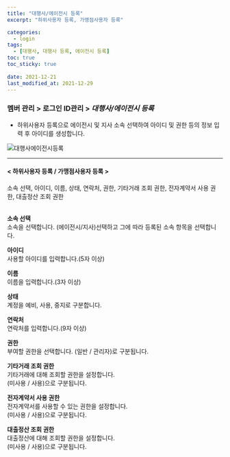 ```yaml
---
title: "대행사/에이전시 등록"
excerpt: "하위사용자 등록, 가맹점사용자 등록"

categories:
  - login
tags:
  - [대행사, 대행사 등록, 에이전시 등록]
toc: true
toc_sticky: true
 
date: 2021-12-21
last_modified_at: 2021-12-29
---
```

### 멤버 관리 > 로그인 ID관리 > *대행사/에이전시 등록*
- 하위사용자 등록으로 에이전시 및 지사 소속 선택하여 아이디 및 권한 등의 정보 입력 후 아이디를 생성합니다.

![대행사에이전시등록](https://user-images.githubusercontent.com/95394003/146888311-e15563ff-b471-4370-9f60-1e59a3d60cac.jpeg)
<br>

---

#### < 하위사용자 등록 / 가맹점사용자 등록 >
소속 선택, 아이디, 이름, 상태, 연락처, 권한, 기타거래 조회 권한, 전자계약서 사용 권한, 대출정산 조회 권한<br>
<br>

**소속 선택**<br>
소속을 선택합니다. (에이전시/지사)선택하고 그에 따라 등록된 소속 항목을 선택합니다.

**아이디**<br>
사용할 아이디를 입력합니다.(5자 이상)

**이름**<br>
이름을 입력합니다.(3자 이상)

**상태**<br>
계정을 예비, 사용, 중지로 구분합니다.

**연락처**<br>
연락처를 입력합니다.(9자 이상)

**권한**<br>
부여할 권한을 선택합니다. (일반 / 관리자)로 구분됩니다.

**기타거래 조회 권한**<br>
기타거래에 대해 조회할 권한을 설정합니다.<br>(미사용 / 사용)으로 구분됩니다.

**전자계약서 사용 권한**<br>
전자계약서를 사용할 수 있는 권한을 설정합니다.<br>(미사용 / 사용)으로 구분됩니다.

**대출정산 조회 권한**<br>
대출정산에 대해 조회할 권한을 설정합니다.<br>(미사용 / 사용)으로 구분됩니다.

